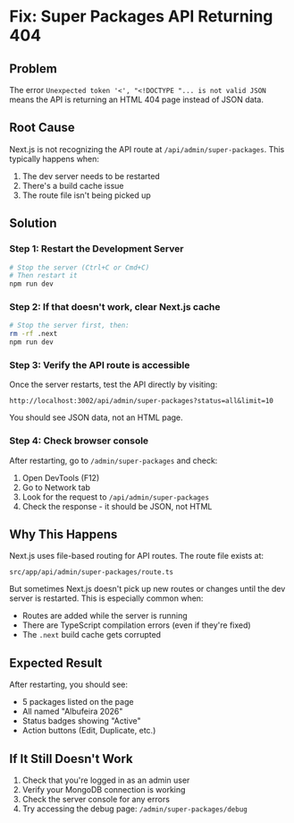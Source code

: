 # Fix: Super Packages API Returning 404

## Problem
The error `Unexpected token '<', "<!DOCTYPE "... is not valid JSON` means the API is returning an HTML 404 page instead of JSON data.

## Root Cause
Next.js is not recognizing the API route at `/api/admin/super-packages`. This typically happens when:
1. The dev server needs to be restarted
2. There's a build cache issue
3. The route file isn't being picked up

## Solution

### Step 1: Restart the Development Server
```bash
# Stop the server (Ctrl+C or Cmd+C)
# Then restart it
npm run dev
```

### Step 2: If that doesn't work, clear Next.js cache
```bash
# Stop the server first, then:
rm -rf .next
npm run dev
```

### Step 3: Verify the API route is accessible
Once the server restarts, test the API directly by visiting:
```
http://localhost:3002/api/admin/super-packages?status=all&limit=10
```

You should see JSON data, not an HTML page.

### Step 4: Check browser console
After restarting, go to `/admin/super-packages` and check:
1. Open DevTools (F12)
2. Go to Network tab
3. Look for the request to `/api/admin/super-packages`
4. Check the response - it should be JSON, not HTML

## Why This Happens

Next.js uses file-based routing for API routes. The route file exists at:
```
src/app/api/admin/super-packages/route.ts
```

But sometimes Next.js doesn't pick up new routes or changes until the dev server is restarted. This is especially common when:
- Routes are added while the server is running
- There are TypeScript compilation errors (even if they're fixed)
- The `.next` build cache gets corrupted

## Expected Result

After restarting, you should see:
- 5 packages listed on the page
- All named "Albufeira 2026"
- Status badges showing "Active"
- Action buttons (Edit, Duplicate, etc.)

## If It Still Doesn't Work

1. Check that you're logged in as an admin user
2. Verify your MongoDB connection is working
3. Check the server console for any errors
4. Try accessing the debug page: `/admin/super-packages/debug`
